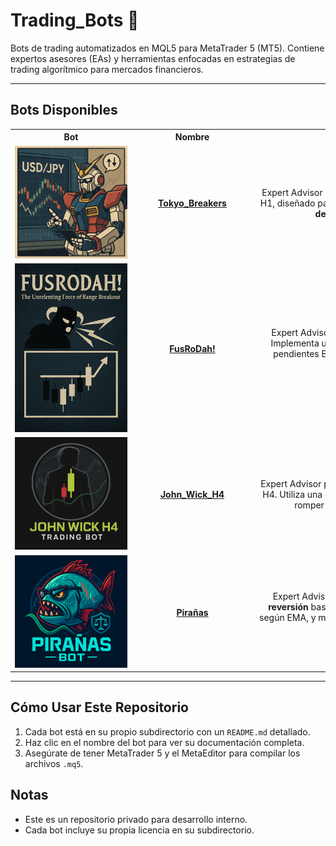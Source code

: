 # Trading_Bots 🤖

Bots de trading automatizados en MQL5 para MetaTrader 5 (MT5). Contiene expertos asesores (EAs) y herramientas enfocadas en estrategias de trading algorítmico para mercados financieros.

---

## Bots Disponibles

<table style="table-layout:fixed; width:100%;">
  <tr>
    <th style="text-align:center; width:180px; min-width:180px; max-width:180px;">Bot</th>
    <th style="text-align:center; width:180px; min-width:180px; max-width:180px;">Nombre</th>
    <th style="text-align:center; width:500px; min-width:500px;">Descripción</th>
  </tr>
  <tr>
    <td style="text-align:center"><img src="Tokyo_Breakers/images/Tokyo_Breakers_logo.png" style="width:180px; min-width:180px; max-width:180px;"/></td>
    <td style="text-align:center"><a href="Tokyo_Breakers/README.md"><b>Tokyo_Breakers</b></a></td>
    <td style="text-align:center">Expert Advisor para MetaTrader 5 que opera en <b>USDJPY</b> en temporalidad H1, diseñado para ejecutar operaciones automáticas basadas en <b>rupturas de Bandas de Bollinger</b> a favor de la tendencia.</td>
  </tr>
  <tr>
    <td style="text-align:center"><img src="FusRoDah!/images/FusRoDah!_logo.png" style="width:180px; min-width:180px; max-width:180px;"/></td>
    <td style="text-align:center"><a href="FusRoDah!/README.md"><b>FusRoDah!</b></a></td>
    <td style="text-align:center">Expert Advisor para MetaTrader 5 que opera en <b>índices americanos</b>. Implementa una estrategia de <b>ruptura de rangos</b>, colocando órdenes pendientes BuyStop y SellStop en los máximos y mínimos de rangos definidos en dos ventanas horarias diarias.</td>
  </tr>
  <tr>
    <td style="text-align:center"><img src="John_Wick_H4/images/John_Wick_H4_logo.png" style="width:180px; min-width:180px; max-width:180px;"/></td>
    <td style="text-align:center"><a href="John_Wick_H4/README.md"><b>John_Wick_H4</b></a></td>
    <td style="text-align:center">Expert Advisor para MetaTrader 5 que opera en <b>AUDCAD</b> en temporalidad H4. Utiliza una estrategia de <b>ruptura de Bandas de Bollinger</b>, entrando al romper las bandas y saliendo al alcanzar la banda central.</td>
  </tr>
  <tr>
    <td style="text-align:center"><img src="Pirañas/images/Pirañas_logo.png" style="width:180px; min-width:180px; max-width:180px;"/></td>
    <td style="text-align:center"><a href="Pirañas/README.md"><b>Pirañas</b></a></td>
    <td style="text-align:center">Expert Advisor para MetaTrader 5 que implementa una estrategia de <b>reversión</b> basada en niveles extremos de RSI, tendencia bajista/alcista según EMA, y mercado en rango confirmado por ADX, con gestión de lotes progresiva.</td>
  </tr>
</table>

---

## Cómo Usar Este Repositorio
1. Cada bot está en su propio subdirectorio con un `README.md` detallado.
2. Haz clic en el nombre del bot para ver su documentación completa.
3. Asegúrate de tener MetaTrader 5 y el MetaEditor para compilar los archivos `.mq5`.

## Notas
- Este es un repositorio privado para desarrollo interno.
- Cada bot incluye su propia licencia en su subdirectorio.